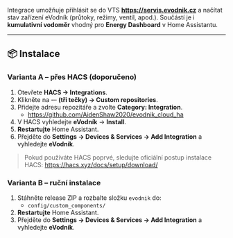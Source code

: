 Integrace umožňuje přihlásit se do VTS **https://servis.evodnik.cz** a načítat stav zařízení eVodník (průtoky, režimy, ventil, apod.).
Součástí je i **kumulativní vodoměr** vhodný pro **Energy Dashboard** v Home Assistantu.

---

## 📦 Instalace

### Varianta A – přes HACS (doporučeno)

1. Otevřete **HACS → Integrations**.
2. Klikněte na **⋯ (tři tečky) → Custom repositories**.
3. Přidejte adresu repozitáře a zvolte **Category: Integration**.  
   - https://github.com/AidenShaw2020/evodnik_cloud_ha
4. V HACS vyhledejte **eVodník** → **Install**.
5. **Restartujte** Home Assistant.
6. Přejděte do **Settings → Devices & Services → Add Integration** a vyhledejte **eVodník**.

> Pokud používáte HACS poprvé, sledujte oficiální postup instalace HACS: https://hacs.xyz/docs/setup/download/

### Varianta B – ruční instalace

1. Stáhněte release ZIP a rozbalte složku `evodnik` do:
   - `config/custom_components/`
2. **Restartujte** Home Assistant.
3. Přejděte do **Settings → Devices & Services → Add Integration** a vyhledejte **eVodník**.
